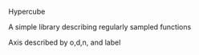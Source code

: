Hypercube

A simple library describing regularly sampled functions


Axis described by o,d,n, and label


